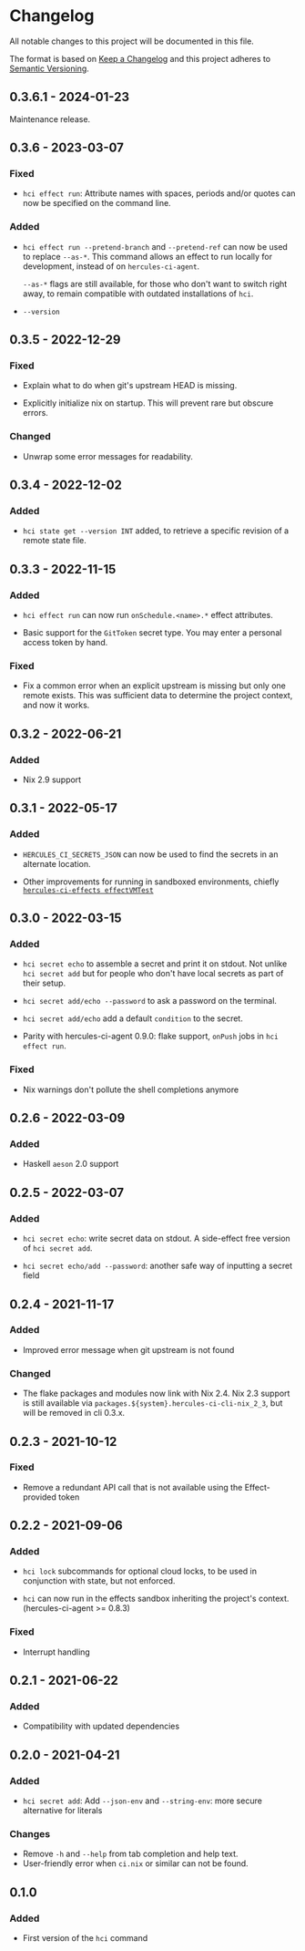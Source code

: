 # Changelog

All notable changes to this project will be documented in this file.

The format is based on [Keep a Changelog](http://keepachangelog.com/en/1.0.0/)
and this project adheres to [Semantic Versioning](http://semver.org/spec/v2.0.0.html).

## 0.3.6.1 - 2024-01-23

Maintenance release.

## 0.3.6 - 2023-03-07

### Fixed

 - `hci effect run`: Attribute names with spaces, periods and/or quotes can now be specified on the command line.

### Added

 - `hci effect run --pretend-branch` and `--pretend-ref` can now be used to replace `--as-*`.
   This command allows an effect to run locally for development, instead of on `hercules-ci-agent`.

   `--as-*` flags are still available, for those who don't want to switch right away, to remain compatible with outdated installations of `hci`.

 - `--version`

## 0.3.5 - 2022-12-29

### Fixed

 - Explain what to do when git's upstream HEAD is missing.

 - Explicitly initialize nix on startup. This will prevent rare but obscure errors.

### Changed

 - Unwrap some error messages for readability.

## 0.3.4 - 2022-12-02

### Added

 - `hci state get --version INT` added, to retrieve a specific revision of a remote state file.

## 0.3.3 - 2022-11-15

### Added

 - `hci effect run` can now run `onSchedule.<name>.*` effect attributes.

 - Basic support for the `GitToken` secret type. You may enter a personal access token
   by hand.

### Fixed

 - Fix a common error when an explicit upstream is missing but only one remote exists.
   This was sufficient data to determine the project context, and now it works.

## 0.3.2 - 2022-06-21

### Added

 - Nix 2.9 support

## 0.3.1 - 2022-05-17

### Added

 - `HERCULES_CI_SECRETS_JSON` can now be used to find the secrets
   in an alternate location.

 - Other improvements for running in sandboxed environments, chiefly
   [`hercules-ci-effects effectVMTest`](https://docs.hercules-ci.com/hercules-ci-effects/reference/nix-functions/effectvmtest/)

## 0.3.0 - 2022-03-15

### Added

 - `hci secret echo` to assemble a secret and print it on stdout.
   Not unlike `hci secret add` but for people who don't have local
   secrets as part of their setup.

 - `hci secret add/echo --password` to ask a password on the terminal.

 - `hci secret add/echo` add a default `condition` to the secret.

 - Parity with hercules-ci-agent 0.9.0: flake support, `onPush` jobs
   in `hci effect run`.

### Fixed

 - Nix warnings don't pollute the shell completions anymore

## 0.2.6 - 2022-03-09

### Added

 - Haskell `aeson` 2.0 support

## 0.2.5 - 2022-03-07

### Added

 - `hci secret echo`: write secret data on stdout. A side-effect free version of `hci secret add`.

 - `hci secret echo/add --password`: another safe way of inputting a secret field

## 0.2.4 - 2021-11-17

### Added

 - Improved error message when git upstream is not found

### Changed

 - The flake packages and modules now link with Nix 2.4.
   Nix 2.3 support is still available via `packages.${system}.hercules-ci-cli-nix_2_3`, but will be removed in cli 0.3.x.

## 0.2.3 - 2021-10-12

### Fixed

 - Remove a redundant API call that is not available using the Effect-provided token

## 0.2.2 - 2021-09-06

### Added

 - `hci lock` subcommands for optional cloud locks, to be used in conjunction with state, but not enforced.

 - `hci` can now run in the effects sandbox inheriting the project's context. (hercules-ci-agent >= 0.8.3)

### Fixed

 - Interrupt handling

## 0.2.1 - 2021-06-22

### Added

 - Compatibility with updated dependencies

## 0.2.0 - 2021-04-21

### Added

 - `hci secret add`: Add `--json-env` and `--string-env`: more secure alternative for literals

### Changes

 - Remove `-h` and `--help` from tab completion and help text.
 - User-friendly error when `ci.nix` or similar can not be found.

## 0.1.0

### Added

 - First version of the `hci` command
